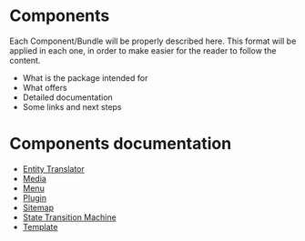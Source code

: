 # Components

Each Component/Bundle will be properly described here. This format will be 
applied in each one, in order to make easier for the reader to follow the 
content.

* What is the package intended for
* What offers
* Detailed documentation
* Some links and next steps

# Components documentation

* [Entity Translator](/component/entity-translator.md)
* [Media](/component/media/)
* [Menu](/component/plugin/)
* [Plugin](/component/plugin/)
* [Sitemap](/component/sitemap/)
* [State Transition Machine](/component/state-transition-machine/)
* [Template](/component/template/)